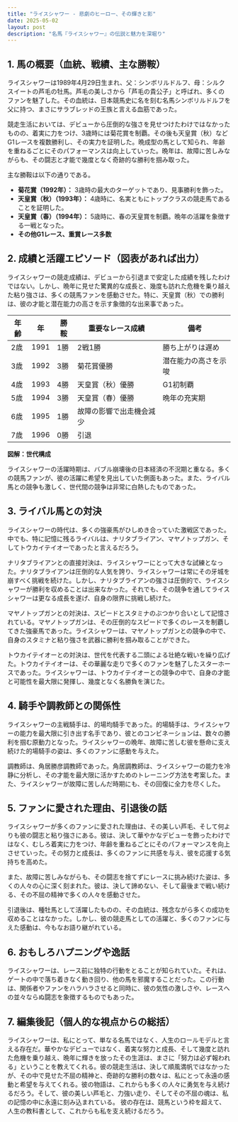 ```yaml
---
title: "ライスシャワー - 悲劇のヒーロー、その輝きと影"
date: 2025-05-02
layout: post
description: "名馬『ライスシャワー』の伝説と魅力を深堀り"
---
```


## 1. 馬の概要（血統、戦績、主な勝鞍）

ライスシャワーは1989年4月29日生まれ、父：シンボリルドルフ、母：シルクスイートの芦毛の牡馬。芦毛の美しさから「芦毛の貴公子」と呼ばれ、多くのファンを魅了した。その血統は、日本競馬史に名を刻む名馬シンボリルドルフを父に持つ、まさにサラブレッドの王族と言える血筋であった。

競走生活においては、デビューから圧倒的な強さを見せつけたわけではなかったものの、着実に力をつけ、3歳時には菊花賞を制覇。その後も天皇賞（秋）などG1レースを複数勝利し、その実力を証明した。晩成型の馬として知られ、年齢を重ねるごとにそのパフォーマンスは向上していった。晩年は、故障に苦しみながらも、その闘志と才能で幾度となく奇跡的な勝利を掴み取った。

主な勝鞍は以下の通りである。

* **菊花賞（1992年）：** 3歳時の最大のターゲットであり、見事勝利を飾った。
* **天皇賞（秋）（1993年）：** 4歳時に、名実ともにトップクラスの競走馬であることを証明した。
* **天皇賞（春）（1994年）：** 5歳時に、春の天皇賞を制覇。晩年の活躍を象徴する一戦となった。
* **その他G1レース、重賞レース多数**


## 2. 成績と活躍エピソード（図表があれば出力）

ライスシャワーの競走成績は、デビューから引退まで安定した成績を残したわけではない。しかし、晩年に見せた驚異的な成長と、幾度も訪れた危機を乗り越えた粘り強さは、多くの競馬ファンを感動させた。特に、天皇賞（秋）での勝利は、彼の才能と潜在能力の高さを示す象徴的な出来事であった。

| 年齢 | 年 | 勝鞍 | 重要なレース成績 | 備考 |
|---|---|---|---|---|
| 2歳 | 1991 | 1勝 | 2戦1勝 | 勝ち上がりは遅め |
| 3歳 | 1992 | 3勝 | 菊花賞優勝 | 潜在能力の高さを示唆 |
| 4歳 | 1993 | 4勝 | 天皇賞（秋）優勝 | G1初制覇 |
| 5歳 | 1994 | 3勝 | 天皇賞（春）優勝 | 晩年の充実期 |
| 6歳 | 1995 | 1勝 | 故障の影響で出走機会減少 |  |
| 7歳 | 1996 | 0勝 | 引退 |  |


**図解：世代構成**

ライスシャワーの活躍時期は、バブル崩壊後の日本経済の不況期と重なる。多くの競馬ファンが、彼の活躍に希望を見出していた側面もあった。また、ライバル馬との競争も激しく、世代間の競争は非常に白熱したものであった。


## 3. ライバル馬との対決

ライスシャワーの時代は、多くの強豪馬がひしめき合っていた激戦区であった。中でも、特に記憶に残るライバルは、ナリタブライアン、マヤノトップガン、そしてトウカイテイオーであったと言えるだろう。

ナリタブライアンとの直接対決は、ライスシャワーにとって大きな試練となった。ナリタブライアンは圧倒的な人気を誇り、ライスシャワーは常にその牙城を崩すべく挑戦を続けた。しかし、ナリタブライアンの強さは圧倒的で、ライスシャワーが勝利を収めることは出来なかった。それでも、その競争を通してライスシャワーは更なる成長を遂げ、自身の限界に挑戦し続けた。

マヤノトップガンとの対決は、スピードとスタミナのぶつかり合いとして記憶されている。マヤノトップガンは、その圧倒的なスピードで多くのレースを制覇してきた強豪馬であった。ライスシャワーは、マヤノトップガンとの競争の中で、自身のスタミナと粘り強さを武器に勝利を掴み取ることができた。

トウカイテイオーとの対決は、世代を代表する二頭による壮絶な戦いを繰り広げた。トウカイテイオーは、その華麗な走りで多くのファンを魅了したスターホースであった。ライスシャワーは、トウカイテイオーとの競争の中で、自身の才能と可能性を最大限に発揮し、幾度となく名勝負を演じた。


## 4. 騎手や調教師との関係性

ライスシャワーの主戦騎手は、的場均騎手であった。的場騎手は、ライスシャワーの能力を最大限に引き出す名手であり、彼とのコンビネーションは、数々の勝利を掴む原動力となった。ライスシャワーの晩年、故障に苦しむ彼を懸命に支え続けた的場騎手の姿は、多くのファンに感動を与えた。

調教師は、角居勝彦調教師であった。角居調教師は、ライスシャワーの能力を冷静に分析し、その才能を最大限に活かすためのトレーニング方法を考案した。また、ライスシャワーが故障に苦しんだ時期にも、その回復に全力を尽くした。


## 5. ファンに愛された理由、引退後の話

ライスシャワーが多くのファンに愛された理由は、その美しい芦毛、そして何よりも彼の闘志と粘り強さにある。彼は、決して華やかなデビューを飾ったわけではなく、むしろ着実に力をつけ、年齢を重ねるごとにそのパフォーマンスを向上させていった。その努力と成長は、多くのファンに共感を与え、彼を応援する気持ちを高めた。

また、故障に苦しみながらも、その闘志を捨てずにレースに挑み続けた姿は、多くの人々の心に深く刻まれた。彼は、決して諦めない、そして最後まで戦い続ける、その不屈の精神で多くの人々を感動させた。

引退後は、種牡馬として活躍したものの、その血統は、残念ながら多くの成功を収めることはなかった。しかし、彼の競走馬としての活躍と、多くのファンに与えた感動は、今もなお語り継がれている。


## 6. おもしろハプニングや逸話

ライスシャワーは、レース前に独特の行動をとることが知られていた。それは、ゲートの中で落ち着きなく動き回り、他の馬を邪魔することだった。この行動は、関係者やファンをハラハラさせると同時に、彼の気性の激しさや、レースへの並々ならぬ闘志を象徴するものでもあった。


## 7. 編集後記（個人的な視点からの総括）

ライスシャワーは、私にとって、単なる名馬ではなく、人生のロールモデルと言える存在だ。華やかなデビューではなく、着実な努力と成長、そして幾度と訪れた危機を乗り越え、晩年に輝きを放ったその生涯は、まさに「努力は必ず報われる」ということを教えてくれる。彼の競走生活は、決して順風満帆ではなかったが、その中で見せた不屈の精神と、奇跡的な勝利の数々は、私にとって永遠の感動と希望を与えてくれる。彼の物語は、これからも多くの人々に勇気を与え続けるだろう。そして、彼の美しい芦毛と、力強い走り、そしてその不屈の魂は、私の記憶の中に永遠に刻み込まれている。  彼の存在は、競馬という枠を超えて、人生の教科書として、これからも私を支え続けるだろう。
